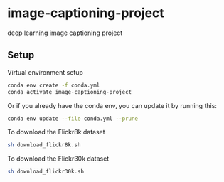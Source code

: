 # image-captioning-project
deep learning image captioning project 

## Setup

Virtual environment setup
```bash
conda env create -f conda.yml
conda activate image-captioning-project
```

Or if you already have the conda env, you can update it by running this:
```bash
conda env update --file conda.yml --prune
```
To download the Flickr8k dataset
```bash
sh download_flickr8k.sh
```

To download the Flickr30k dataset
```bash
sh download_flickr30k.sh
```